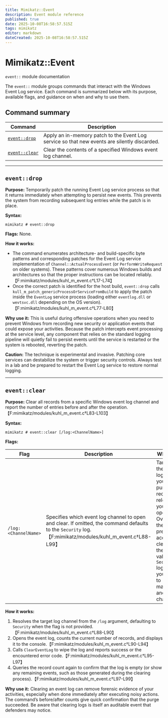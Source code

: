 ```yaml
---
title: Mimikatz::Event
description: Event module reference
published: true
date: 2025-10-08T16:58:57.515Z
tags: mimikatz
editor: markdown
dateCreated: 2025-10-08T16:58:57.515Z
---
```


# Mimikatz::Event

`event::` module documentation

The `event::` module groups commands that interact with the Windows Event Log
service. Each command is summarized below with its purpose, available flags,
and guidance on when and why to use them.

## Command summary

| Command | Description |
| --- | --- |
| [`event::drop`](#eventdrop) | Apply an in-memory patch to the Event Log service so that new events are silently discarded. |
| [`event::clear`](#eventclear) | Clear the contents of a specified Windows event log channel. |

---

## `event::drop`

**Purpose:** Temporarily patch the running Event Log service process so that it
returns immediately when attempting to persist new events. This prevents the
system from recording subsequent log entries while the patch is in place.

**Syntax:**

```
mimikatz # event::drop
```

**Flags:** None.

**How it works:**

* The command enumerates architecture- and build-specific byte patterns and
  corresponding patches for the Event Log service implementation of
  `Channel::ActualProcessEvent` (or `PerformWriteRequest` on older systems).
  These patterns cover numerous Windows builds and architectures so that the
  proper instructions can be located reliably.【F:mimikatz/modules/kuhl_m_event.c†L17-L74】
* Once the correct patch is identified for the host build, `event::drop` calls
  `kull_m_patch_genericProcessOrServiceFromBuild` to apply the patch inside the
  `EventLog` service process (loading either `eventlog.dll` or `wevtsvc.dll`
  depending on the OS version).【F:mimikatz/modules/kuhl_m_event.c†L77-L80】

**Why use it:** This is useful during offensive operations when you need to
prevent Windows from recording new security or application events that could
expose your activities. Because the patch intercepts event processing at the
service level, any component that relies on the standard logging pipeline will
quietly fail to persist events until the service is restarted or the system is
rebooted, reverting the patch.

**Caution:** The technique is experimental and invasive. Patching core services
can destabilize the system or trigger security controls. Always test in a lab
and be prepared to restart the Event Log service to restore normal logging.

---

## `event::clear`

**Purpose:** Clear all records from a specific Windows event log channel and
report the number of entries before and after the operation.【F:mimikatz/modules/kuhl_m_event.c†L83-L103】

**Syntax:**

```
mimikatz # event::clear [/log:<ChannelName>]
```

**Flags:**

| Flag | Description | Why use it |
| --- | --- | --- |
| `/log:<ChannelName>` | Specifies which event log channel to open and clear. If omitted, the command defaults to the `Security` log.【F:mimikatz/modules/kuhl_m_event.c†L88-L99】 | Targeting the right log ensures you only purge the records relevant to your operation. Overwriting the default prevents accidental clearing of the high-value `Security` log when you intend to manipulate another channel. |

**How it works:**

1. Resolves the target log channel from the `/log` argument, defaulting to
   `Security` when the flag is not provided.【F:mimikatz/modules/kuhl_m_event.c†L88-L90】
2. Opens the event log, counts the current number of records, and displays it to
   the console.【F:mimikatz/modules/kuhl_m_event.c†L90-L94】
3. Calls `ClearEventLog` to wipe the log and reports success or the encountered
   error code.【F:mimikatz/modules/kuhl_m_event.c†L95-L97】
4. Queries the record count again to confirm that the log is empty (or show any
   remaining events, such as those generated during the clearing process).【F:mimikatz/modules/kuhl_m_event.c†L97-L99】

**Why use it:** Clearing an event log can remove forensic evidence of your
activities, especially when done immediately after executing noisy actions. The
command’s before/after counts give quick confirmation that the purge succeeded.
Be aware that clearing logs is itself an auditable event that defenders may
notice.